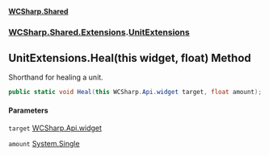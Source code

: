 #### [WCSharp.Shared](README.md 'README')
### [WCSharp.Shared.Extensions](WCSharp.Shared.Extensions.md 'WCSharp.Shared.Extensions').[UnitExtensions](WCSharp.Shared.Extensions.UnitExtensions.md 'WCSharp.Shared.Extensions.UnitExtensions')

## UnitExtensions.Heal(this widget, float) Method

Shorthand for healing a unit.

```csharp
public static void Heal(this WCSharp.Api.widget target, float amount);
```
#### Parameters

<a name='WCSharp.Shared.Extensions.UnitExtensions.Heal(thisWCSharp.Api.widget,float).target'></a>

`target` [WCSharp.Api.widget](https://docs.microsoft.com/en-us/dotnet/api/WCSharp.Api.widget 'WCSharp.Api.widget')

<a name='WCSharp.Shared.Extensions.UnitExtensions.Heal(thisWCSharp.Api.widget,float).amount'></a>

`amount` [System.Single](https://docs.microsoft.com/en-us/dotnet/api/System.Single 'System.Single')